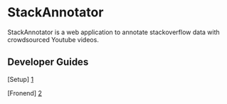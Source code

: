 StackAnnotator
==============
StackAnnotator is a web application to annotate stackoverflow data with crowdsourced Youtube videos.


Developer Guides
----------------
[Setup] [1]

[Fronend] [2]

[1]: https://github.com/suhridsatyal/StackAnnotator/tree/develop/devops/README.md
[2]: https://github.com/suhridsatyal/StackAnnotator/tree/develop/stack_annotator/assets/README.md
